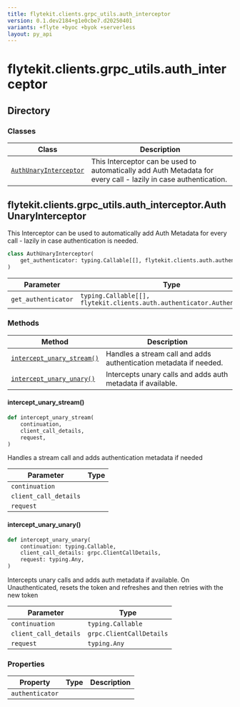 ```yaml
---
title: flytekit.clients.grpc_utils.auth_interceptor
version: 0.1.dev2184+g1e0cbe7.d20250401
variants: +flyte +byoc +byok +serverless
layout: py_api
---
```


# flytekit.clients.grpc_utils.auth_interceptor

## Directory

### Classes

| Class | Description |
|-|-|
| [`AuthUnaryInterceptor`](.././flytekit.clients.grpc_utils.auth_interceptor#flytekitclientsgrpc_utilsauth_interceptorauthunaryinterceptor) | This Interceptor can be used to automatically add Auth Metadata for every call - lazily in case authentication. |

## flytekit.clients.grpc_utils.auth_interceptor.AuthUnaryInterceptor

This Interceptor can be used to automatically add Auth Metadata for every call - lazily in case authentication
is needed.


```python
class AuthUnaryInterceptor(
    get_authenticator: typing.Callable[[], flytekit.clients.auth.authenticator.Authenticator],
)
```
| Parameter | Type |
|-|-|
| `get_authenticator` | `typing.Callable[[], flytekit.clients.auth.authenticator.Authenticator]` |

### Methods

| Method | Description |
|-|-|
| [`intercept_unary_stream()`](#intercept_unary_stream) | Handles a stream call and adds authentication metadata if needed. |
| [`intercept_unary_unary()`](#intercept_unary_unary) | Intercepts unary calls and adds auth metadata if available. |


#### intercept_unary_stream()

```python
def intercept_unary_stream(
    continuation,
    client_call_details,
    request,
)
```
Handles a stream call and adds authentication metadata if needed


| Parameter | Type |
|-|-|
| `continuation` |  |
| `client_call_details` |  |
| `request` |  |

#### intercept_unary_unary()

```python
def intercept_unary_unary(
    continuation: typing.Callable,
    client_call_details: grpc.ClientCallDetails,
    request: typing.Any,
)
```
Intercepts unary calls and adds auth metadata if available. On Unauthenticated, resets the token and refreshes
and then retries with the new token


| Parameter | Type |
|-|-|
| `continuation` | `typing.Callable` |
| `client_call_details` | `grpc.ClientCallDetails` |
| `request` | `typing.Any` |

### Properties

| Property | Type | Description |
|-|-|-|
| `authenticator` |  |  |

